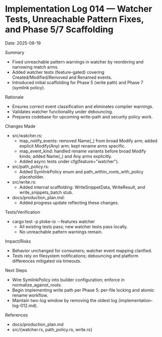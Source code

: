 # Implementation Log 014 — Watcher Tests, Unreachable Pattern Fixes, and Phase 5/7 Scaffolding

Date: 2025-08-19

Summary
- Fixed unreachable pattern warnings in watcher by reordering and narrowing match arms.
- Added watcher tests (feature-gated) covering Created/Modified/Removed and Renamed events.
- Introduced initial scaffolding for Phase 5 (write path) and Phase 7 (symlink policy).

Rationale
- Ensures correct event classification and eliminates compiler warnings.
- Validates watcher functionality under debouncing.
- Prepares codebase for upcoming write-path and security policy work.

Changes Made
- src/watcher.rs:
  - map_notify_events: removed Name(_) from broad Modify arm; added explicit Modify(Any) arm; kept rename arms specific.
  - map_event_kind: handled rename variants before broad Modify kinds; added Name(_) and Any arms explicitly.
  - Added async tests under cfg(feature="watcher").
- src/path_policy.rs:
  - Added SymlinkPolicy enum and path_within_roots_with_policy placeholder.
- src/write.rs:
  - Added internal scaffolding: WriteSnippetData, WriteResult, and write_snippets_batch stub.
- docs/production_plan.md:
  - Added progress update reflecting these changes.

Tests/Verification
- cargo test -p ploke-io --features watcher
  - All existing tests pass; new watcher tests pass locally.
  - No unreachable pattern warnings remain.

Impact/Risks
- Behavior unchanged for consumers; watcher event mapping clarified.
- Tests rely on filesystem notifications; debouncing and platform differences mitigated via timeouts.

Next Steps
- Wire SymlinkPolicy into builder configuration; enforce in normalize_against_roots.
- Begin implementing write path per Phase 5: per-file locking and atomic rename workflow.
- Maintain two-log window by removing the oldest log (implementation-log-012.md).

References
- docs/production_plan.md
- src/{watcher.rs, path_policy.rs, write.rs}
